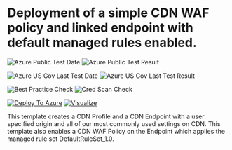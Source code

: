 # Deployment of a simple CDN WAF policy and linked endpoint with default managed rules enabled.

![Azure Public Test Date](https://azurequickstartsservice.blob.core.windows.net/badges/201-cdn-with-waf-managed-rules/PublicLastTestDate.svg)
![Azure Public Test Result](https://azurequickstartsservice.blob.core.windows.net/badges/201-cdn-with-waf-managed-rules/PublicDeployment.svg)

![Azure US Gov Last Test Date](https://azurequickstartsservice.blob.core.windows.net/badges/201-cdn-with-waf-managed-rules/FairfaxLastTestDate.svg)
![Azure US Gov Last Test Result](https://azurequickstartsservice.blob.core.windows.net/badges/201-cdn-with-waf-managed-rules/FairfaxDeployment.svg)

![Best Practice Check](https://azurequickstartsservice.blob.core.windows.net/badges/201-cdn-with-waf-managed-rules/BestPracticeResult.svg)
![Cred Scan Check](https://azurequickstartsservice.blob.core.windows.net/badges/201-cdn-with-waf-managed-rules/CredScanResult.svg)

[![Deploy To Azure](https://raw.githubusercontent.com/fathym-it/azure-quickstart-templates/master/1-CONTRIBUTION-GUIDE/images/deploytoazure.svg?sanitize=true)](https://portal.azure.com/#create/Microsoft.Template/uri/https%3A%2F%2Fraw.githubusercontent.com%2Ffathym-it%2Fazure-quickstart-templates%2Fmaster%2F201-cdn-with-waf-managed-rules%2Fazuredeploy.json)  [![Visualize](https://raw.githubusercontent.com/fathym-it/azure-quickstart-templates/master/1-CONTRIBUTION-GUIDE/images/visualizebutton.svg?sanitize=true)](http://armviz.io/#/?load=https%3A%2F%2Fraw.githubusercontent.com%2Ffathym-it%2Fazure-quickstart-templates%2Fmaster%2F201-cdn-with-waf-managed-rules%2Fazuredeploy.json)

This template creates a CDN Profile and a CDN Endpoint with a user specified origin and all of our most commonly used settings on CDN. This template also enables a CDN WAF Policy on the Endpoint which applies the managed rule set DefaultRuleSet_1.0.


